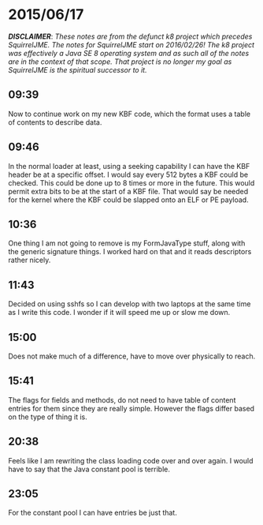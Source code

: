 # 2015/06/17

***DISCLAIMER***: _These notes are from the defunct k8 project which_
_precedes SquirrelJME. The notes for SquirrelJME start on 2016/02/26!_
_The k8 project was effectively a Java SE 8 operating system and as such_
_all of the notes are in the context of that scope. That project is no_
_longer my goal as SquirrelJME is the spiritual successor to it._

## 09:39

Now to continue work on my new KBF code, which the format uses a table of
contents to describe data.

## 09:46

In the normal loader at least, using a seeking capability I can have the KBF
header be at a specific offset. I would say every 512 bytes a KBF could be
checked. This could be done up to 8 times or more in the future. This would
permit extra bits to be at the start of a KBF file. That would say be needed
for the kernel where the KBF could be slapped onto an ELF or PE payload.

## 10:36

One thing I am not going to remove is my FormJavaType stuff, along with the
generic signature things. I worked hard on that and it reads descriptors
rather nicely.

## 11:43

Decided on using sshfs so I can develop with two laptops at the same time as I
write this code. I wonder if it will speed me up or slow me down.

## 15:00

Does not make much of a difference, have to move over physically to reach.

## 15:41

The flags for fields and methods, do not need to have table of content entries
for them since they are really simple. However the flags differ based on the
type of thing it is.

## 20:38

Feels like I am rewriting the class loading code over and over again. I would
have to say that the Java constant pool is terrible.

## 23:05

For the constant pool I can have entries be just that.

